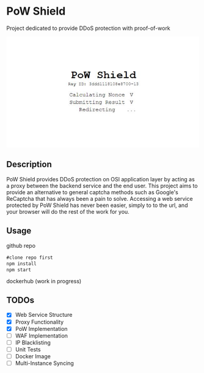 # PoW Shield
Project dedicated to provide DDoS protection with proof-of-work

![screenshot](screenshot.jpg)
## Description
PoW Shield provides DDoS protection on OSI application layer by acting as a proxy between the backend service and the end user. This project aims to provide an alternative to general captcha methods such as Google's ReCaptcha that has always been a pain to solve. Accessing a web service protected by PoW Shield has never been easier, simply to to the url, and your browser will do the rest of the work for you.

## Usage
github repo
```
#clone repo first
npm install
npm start
```
dockerhub (work in progress)

## TODOs
- [x] Web Service Structure
- [x] Proxy Functionality
- [x] PoW Implementation
- [ ] WAF Implementation
- [ ] IP Blacklisting
- [ ] Unit Tests
- [ ] Docker Image
- [ ] Multi-Instance Syncing